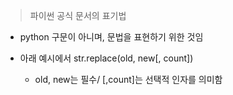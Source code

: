 >  파이썬 공식 문서의 표기법

* python 구문이 아니며, 문법을 표현하기 위한 것임

* 아래 예시에서 str.replace(old, new[, count])
  * old, new는 필수/ [,count]는 선택적 인자를 의미함